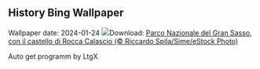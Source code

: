 ## History Bing Wallpaper
Wallpaper date: 2024-01-24
![](https://www.bing.com/th?id=OHR.AbruzzoGranSasso_IT-IT5897224471_UHD.jpg&w=1000)Download: [Parco Nazionale del Gran Sasso, con il castello di Rocca Calascio (© Riccardo Spila/Sime/eStock Photo)](https://www.bing.com/th?id=OHR.AbruzzoGranSasso_IT-IT5897224471_UHD.jpg)

Auto get programm by LtgX

